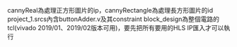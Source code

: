 cannyReal為處理正方形圖片的ip，cannyRectangle為處理長方形圖片的id
project_1.srcs內含buttonAdder.v及其constraint
block_design為整個電路的tcl(vivado 2019/01、2019/02版本可用)，要先把所有要用的HLS IP匯入才可以執行
